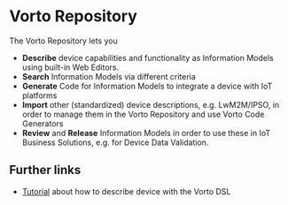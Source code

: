 
# Vorto Repository

The Vorto Repository lets you

 * **Describe** device capabilities and functionality as Information Models using built-in Web Editors.
 * **Search** Information Models via different criteria
 * **Generate** Code for Information Models to integrate a device with IoT platforms
 * **Import** other (standardized) device descriptions, e.g. LwM2M/IPSO, in order to manage them in the Vorto Repository and use Vorto Code Generators
 * **Review** and **Release** Information Models in order to use these in IoT Business Solutions, e.g. for Device Data Validation.


## Further links

* [Tutorial](../docs/tutorials/tisensor.md) about how to describe device with the Vorto DSL